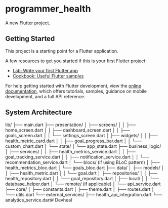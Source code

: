 # programmer_health

A new Flutter project.

## Getting Started

This project is a starting point for a Flutter application.

A few resources to get you started if this is your first Flutter project:

- [Lab: Write your first Flutter app](https://docs.flutter.dev/get-started/codelab)
- [Cookbook: Useful Flutter samples](https://docs.flutter.dev/cookbook)

For help getting started with Flutter development, view the
[online documentation](https://docs.flutter.dev/), which offers tutorials,
samples, guidance on mobile development, and a full API reference.


## System Architecture

lib/
├── main.dart
├── presentation/
│   ├── screens/
│   │   ├── home_screen.dart
│   │   ├── dashboard_screen.dart
│   │   ├── goals_screen.dart
│   │   └── settings_screen.dart
│   ├── widgets/
│   │   ├── health_metric_card.dart
│   │   ├── goal_progress_bar.dart
│   │   └── custom_chart.dart
│   └── state/
│       └── app_state.dart
├── business_logic/
│   ├── services/
│   │   ├── health_metrics_service.dart
│   │   ├── goal_tracking_service.dart
│   │   ├── notification_service.dart
│   │   └── recommendation_service.dart
│   └── blocs/ (if using BLoC pattern)
│       ├── health_metrics_bloc.dart
│       └── goals_bloc.dart
├── data/
│   ├── models/
│   │   ├── health_metric.dart
│   │   └── goal.dart
│   ├── repositories/
│   │   ├── health_repository.dart
│   │   └── goal_repository.dart
│   ├── local/
│   │   └── database_helper.dart
│   └── remote/ (if applicable)
│       └── api_service.dart
├── core/
│   ├── constants.dart
│   ├── theme.dart
│   ├── routes.dart
│   └── utils.dart
└── external_services/
    ├── health_api_integration.dart
    └── analytics_service.dart# Devheal
